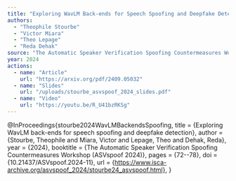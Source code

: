 ```yaml
---
title: "Exploring WavLM Back-ends for Speech Spoofing and Deepfake Detection"
authors:
  - "Theophile Stourbe"
  - "Victor Miara"
  - "Theo Lepage"
  - "Reda Dehak"
source: "The Automatic Speaker Verification Spoofing Countermeasures Workshop (ASVspoof 2024)"
year: 2024
actions:
  - name: "Article"
    url: "https://arxiv.org/pdf/2409.05032"
  - name: "Slides"
    url: "/uploads/stourbe_asvspoof_2024_slides.pdf"
  - name: "Video"
    url: "https://youtu.be/R_U41bzRKSg"
---
```


@InProceedings{stourbe2024WavLMBackendsSpoofing,
    title     = {Exploring WavLM back-ends for speech spoofing and deepfake detection},
    author    = {Stourbe, Theophile and Miara, Victor and Lepage, Theo and Dehak, Reda},
    year      = {2024},
    booktitle = {The Automatic Speaker Verification Spoofing Countermeasures Workshop (ASVspoof 2024)},
    pages     = {72--78},
    doi       = {10.21437/ASVspoof.2024-11},
    url       = {https://www.isca-archive.org/asvspoof_2024/stourbe24_asvspoof.html},
} 